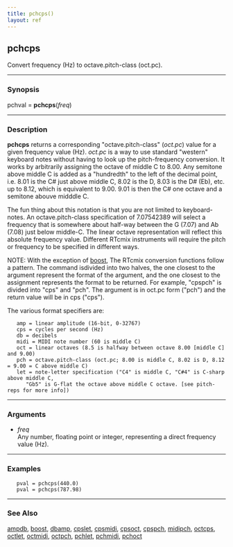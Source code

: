 ```yaml
---
title: pchcps()
layout: ref
---
```


## pchcps

Convert frequency (Hz) to octave.pitch-class (oct.pc).

-----

### Synopsis

pchval = **pchcps**(*freq*)

-----

### Description

**pchcps** returns a corresponding "octave.pitch-class" (*oct.pc*) value
for a given frequency value (Hz). *oct.pc* is a way to use standard
"western" keyboard notes without having to look up the pitch-frequency
conversion. It works by arbitrarily assigning the octave of middle C to
8.00. Any semitone above middle C is added as a "hundredth" to the left
of the decimal point, i.e. 8.01 is the C\# just above middle C, 8.02 is
the D, 8.03 is the D\# (Eb), etc. up to 8.12, which is equivalent to
9.00. 9.01 is then the C\# one octave and a semitone abouve midddle C.

The fun thing about this notation is that you are not limited to
keyboard-notes. An octave.pitch-class specification of 7.07542389 will
select a frequency that is somewhere about half-way between the G (7.07)
and Ab (7.08) just below middle-C. The linear octave representation will
reflect this absolute frequency value. Different RTcmix instruments will
require the pitch or frequency to be specified in different ways.

NOTE: With the exception of [boost](boost.html), The RTcmix conversion
functions follow a pattern. The command isdivided into two halves, the
one closest to the argument represent the format of the argument, and
the one closest to the assignment represents the format to be returned.
For example, "cpspch" is divided into "cps" and "pch". The argument is
in oct.pc form ("pch") and the return value will be in cps ("cps").

The various format specifiers are:

``` 
   amp = linear amplitude (16-bit, 0-32767)
   cps = cycles per second (Hz)
   db = decibels
   midi = MIDI note number (60 is middle C)
   oct = linear octaves (8.5 is halfway between octave 8.00 [middle C] and 9.00)
   pch = octave.pitch-class (oct.pc; 8.00 is middle C, 8.02 is D, 8.12 = 9.00 = C above middle C)
   let = note-letter specification ("C4" is middle C, "C#4" is C-sharp above middle C,
      "Gb5" is G-flat the octave above middle C octave. [see pitch-reps for more info])
```

-----

### Arguments

  - *freq*  
    Any number, floating point or integer, representing a direct
    frequency value (Hz).

-----

### Examples

``` 
   pval = pchcps(440.0)
   pval = pchcps(787.98)
```

-----

### See Also

[ampdb](ampdb.html), [boost](boost.html), [dbamp](dbamp.html),
[cpslet](cpslet.html), [cpsmidi](cpsmidi.html), [cpsoct](cpsoct.html),
[cpspch](cpspch.html), [midipch](midipch.html), [octcps](octcps.html),
[octlet](octlet.html), [octmidi](octmidi.html), [octpch](octpch.html),
[pchlet](pchlet.html), [pchmidi](pchmidi.html), [pchoct](pchoct.html)
